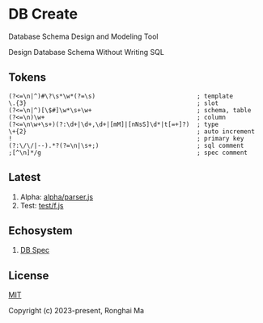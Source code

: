 # DB Create

Database Schema Design and Modeling Tool

Design Database Schema Without Writing SQL

## Tokens

```
(?<=\n|^)#\?\s*\w*(?=\s)                            ; template
\.{3}                                               ; slot
(?<=\n|^)[\$#]\w*\s+\w+                             ; schema, table
(?<=\n)\w+                                          ; column
(?<=\n\w+\s+)(?:\d+|\d+,\d+|[mM]|[nNsS]\d*|t[=+]?)  ; type
\+{2}                                               ; auto increment
!                                                   ; primary key
(?:\/\/|--).*?(?=\n|\s+;)                           ; sql comment
;[^\n]*/g                                           ; spec comment
```

## Latest

1. Alpha: [alpha/parser.js](alpha/parser.js)
2. Test: [test/f.js](test/f.js)

## Echosystem

1. [DB Spec](https://github.com/maronghai/dbspec)

## License

[MIT](https://opensource.org/licenses/MIT)

Copyright (c) 2023-present, Ronghai Ma
